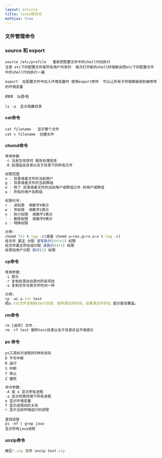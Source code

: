 ```yaml
---
layout: article
title: linux知识点
mathjax: true
---
```

### 文件管理命令

### source 和 export

```
source /etc/profile   重新把配置文件中的shell代码执行  
注意 etc下的配置文件是所有用户共享的  每次打开新的shell终端都会把etc下的配置文件中的shell代码执行一遍

export  在配置文件中加入环境变量时 使用export修饰  可以让所有子终端都接收到被修饰的环境变量
```

###　ls命令

```
ls -a  显示隐藏目录
```



#### cat命令

```
cat filename   显示整个文件
cat > filename  创建文件
```

#### chomd命令

```js
常用参数
-c 当发生改变时 报告处理信息
-R 处理指定目录以及子目录下的所有文件
```

```js
权限范围
u : 目录或者文件的当前用户
g : 目录或者文件的当前群组
o : 除了 目录或者文件的当前用户或群组之外 的用户或群组
a : 所有的用户及群组
```

```js
权限代号:
r : 读权限  用数字4表示
w : 写权限  用数字2表示
x : 执行权限  用数字1表示
- : 删除权限  用数字0表示
s : 特殊权限
```

```js
示例:
chomd 751 t.log -c(或者 chomd u=rwx,g=rx,o=x t.log -c)
给文件 属主 分配 读写执行(4+2+1) 权限
给文件属主所在组分配 读执行(4+1) 权限
给其他用户分配 执行(1) 权限
```

#### cp命令

```js
常用参数:
-i 提示
-r 复制目录及目录内所有项目
-a 复制文件与原文件时间一样
```

```js
示例:
cp -ai a.txt test
把a.txt文件复制到test目录，保持源文件时间。如果源文件存在 提示是否覆盖。
```

#### rm命令

```js
rm [选项] 文件..
rm -rf test 删除test目录以及子目录并且不用提示
```

#### ps 命令

```
ps工具标识进程的5种状态码
D 不可中断
R 运行
S 中断
T 停止
Z 僵死
```

```js
命令参数:
-A 或 a 显示所有进程
-a 显示同意终端下所有进程
e 显示环境变量
f 显示进程间的关系
r 显示当前终端运行的进程
```

```
查找进程
ps -ef | grep java
显示所有java进程
```

#### unzip命令

```js
解压*.zip 文件 unzip test.zip
```


